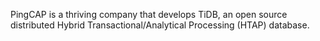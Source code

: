 PingCAP is a thriving company that develops TiDB, an open source distributed Hybrid Transactional/Analytical Processing (HTAP) database.